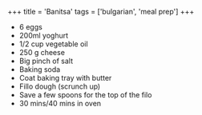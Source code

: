 +++ 
title = 'Banitsa' 
tags = ['bulgarian', 'meal prep'] 
+++

- 6 eggs
- 200ml yoghurt
- 1/2 cup vegetable oil
- 250 g cheese
- Big pinch of salt
- Baking soda
- Coat baking tray with butter
- Fillo dough (scrunch up)
- Save a few spoons for the top of the filo
- 30 mins/40 mins in oven
